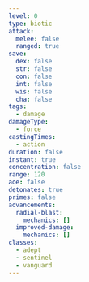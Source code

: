 ```yaml
---
level: 0
type: biotic
attack:
  melee: false
  ranged: true
save:
  dex: false
  str: false
  con: false
  int: false
  wis: false
  cha: false
tags:
  - damage
damageType:
  - force
castingTimes:
  - action
duration: false
instant: true
concentration: false
range: 120
aoe: false
detonates: true
primes: false
advancements:
  radial-blast:
    mechanics: []
  improved-damage:
    mechanics: []
classes:
  - adept
  - sentinel
  - vanguard
---
```

